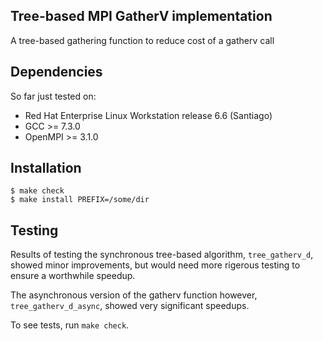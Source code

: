 Tree-based MPI GatherV implementation
---

A tree-based gathering function to reduce cost of a gatherv call

## Dependencies

So far just tested on:
- Red Hat Enterprise Linux Workstation release 6.6 (Santiago)
- GCC       >= 7.3.0
- OpenMPI   >= 3.1.0

## Installation

```console
$ make check
$ make install PREFIX=/some/dir
```

## Testing

Results of testing the synchronous tree-based algorithm,
`tree_gatherv_d`, showed minor
improvements, but would need more rigerous testing to ensure a 
worthwhile speedup.

The asynchronous version of the gatherv function however, `tree_gatherv_d_async`,
showed very significant speedups.

To see tests, run `make check`.

